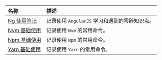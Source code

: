 | 名称 | 描述 |
| :-- | :-- |
| [Ng 使用笔记](../notes/NgUse.html) | 记录使用 `AngularJS` 学习和遇到的零碎知识点。 |
| [Nvm 基础使用](../notes/NvmUse.html) | 记录使用 `Nvm` 的常用命令。 |
| [Npm 基础使用](../notes/NvmUse.html) | 记录使用 `Npm` 的常用命令。 |
| [Yarn 基础使用](../notes/YarnUse.html) | 记录使用 `Yarn` 的常用命令。 |